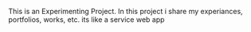 This is an Experimenting Project. In this project i share my experiances, portfolios, works, etc. 
its like a service web app
